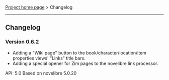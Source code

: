 [Project home page](../) > Changelog

------------------------------------------------------------------------

## Changelog


### Version 0.6.2

- Adding a "Wiki page" button to the book/character/location/item properties views' "Links" title bars.
- Adding a special opener for Zim pages to the novelibre link processor.

API: 5.0
Based on novelibre 5.0.20
